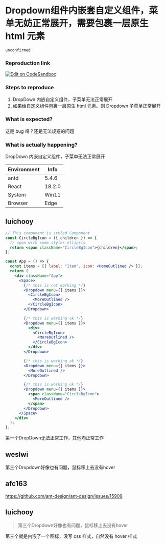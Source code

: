 # Dropdown组件内嵌套自定义组件，菜单无妨正常展开，需要包裹一层原生 html 元素

`unconfirmed`

### Reproduction link

[![Edit on CodeSandbox](https://codesandbox.io/static/img/play-codesandbox.svg)](https://codesandbox.io/s/antd-reproduction-template-forked-bxxtwj?file=/index.js)

### Steps to reproduce

1. DropDown 内嵌自定义组件，子菜单无法正常展开
2. 如果给自定义组件包裹一层原生 html 元素。则 Dropdown 子菜单正常展开

### What is expected?

这是 bug 吗？还是无法规避的问题

### What is actually happening?

DropDown 内嵌自定义组件，子菜单无法正常展开

| Environment | Info   |
| ----------- | ------ |
| antd        | 5.4.6  |
| React       | 18.2.0 |
| System      | Win11  |
| Browser     | Edge   |

<!-- generated by ant-design-issue-helper. DO NOT REMOVE -->

## luichooy

```jsx
// This component is styled Component
const CircleBgIcon = ({ children }) => {
  // span with some styles ellipsis
  return <span className="CircleBgIcon">{children}</span>;
};

const App = () => {
  const items = [{ label: "Item", icon: <HomeOutlined /> }];
  return (
    <div className="App">
      <Space>
        {/* this is not working */}
        <Dropdown menu={{ items }}>
          <CircleBgIcon>
            <MoreOutlined />
          </CircleBgIcon>
        </Dropdown>

        {/* this is working ok */}
        <Dropdown menu={{ items }}>
          <div>
            <CircleBgIcon>
              <MoreOutlined />
            </CircleBgIcon>
          </div>
        </Dropdown>

        {/* this is working ok */}
        <Dropdown menu={{ items }}>
          <MoreOutlined />
        </Dropdown>

        {/* this is working ok */}
        <Dropdown menu={{ items }}>
          <span className="CircleBgIcon">
            <MoreOutlined />
          </span>
        </Dropdown>
      </Space>
    </div>
  );
};
```

第一个DropDown无法正常工作，其他均正常工作

## weslwi

第三个Dropdown好像也有问题，鼠标移上去没有hover

## afc163

https://github.com/ant-design/ant-design/issues/15909

## luichooy

> 第三个Dropdown好像也有问题，鼠标移上去没有hover

第三个就是内嵌了一个图标，没写 css 样式，自然没有 hover 样式
